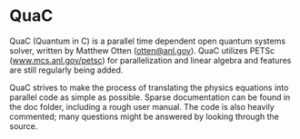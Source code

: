 # QuaC

QuaC (Quantum in C) is a parallel time dependent open quantum systems solver, written by Matthew Otten (otten@anl.gov). QuaC utilizes PETSc (www.mcs.anl.gov/petsc) for parallelization and linear algebra and features are still regularly being added.

QuaC strives to make the process of translating the physics equations into parallel code as simple as possible.
Sparse documentation can be found in the doc folder, including a rough user manual. The code is also heavily commented; many questions might be answered by looking through the source.
